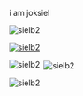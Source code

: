 i am joksiel
<p align="left"> <img src="https://komarev.com/ghpvc/?username=sielb2&label=Profile%20views&color=0e75b6&style=flat" alt="sielb2" /> </p>
<p align="left"> <a href="https://github.com/ryo-ma/github-profile-trophy"><img src="https://github-profile-trophy.vercel.app/?username=sielb2" alt="sielb2" /></a> </p>
<p><img align="left" src="https://github-readme-stats.vercel.app/api/top-langs?username=sielb2&show_icons=true&locale=en&layout=compact" alt="sielb2" /></p>
<p>&nbsp;<img align="center" src="https://github-readme-stats.vercel.app/api?username=sielb2&show_icons=true&locale=en" alt="sielb2" /></p>
<p><img align="center" src="https://github-readme-streak-stats.herokuapp.com/?user=sielb2&" alt="sielb2" /></p>
